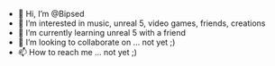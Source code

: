 - 👋 Hi, I’m @Bipsed
- 👀 I’m interested in music, unreal 5, video games, friends, creations 
- 🌱 I’m currently learning unreal 5 with a friend 
- 💞️ I’m looking to collaborate on ... not yet ;)
- 📫 How to reach me ... not yet ;)

<!---
Bipsed/Bipsed is a ✨ special ✨ repository because its `README.md` (this file) appears on your GitHub profile.
You can click the Preview link to take a look at your changes.
--->
